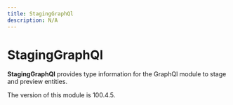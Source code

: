 ```yaml
---
title: StagingGraphQl
description: N/A
---
```


# StagingGraphQl

**StagingGraphQl** provides type information for the GraphQl module
to stage and preview entities.

<InlineAlert slots="text" />
The version of this module is 100.4.5.
